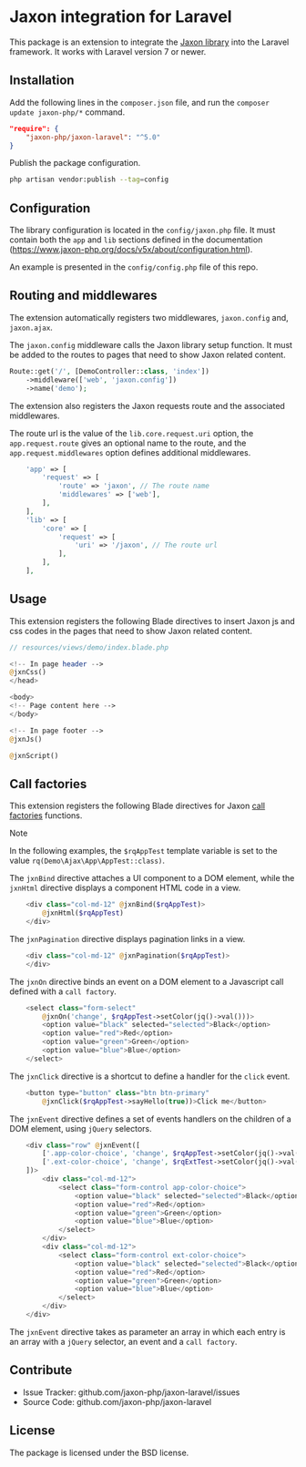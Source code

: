 Jaxon integration for Laravel
=============================

This package is an extension to integrate the [Jaxon library](https://github.com/jaxon-php/jaxon-core) into the Laravel framework.
It works with Laravel version 7 or newer.

Installation
------------

Add the following lines in the `composer.json` file, and run the `composer update jaxon-php/*` command.
```json
"require": {
    "jaxon-php/jaxon-laravel": "^5.0"
}
```

Publish the package configuration.
```bash
php artisan vendor:publish --tag=config
```

Configuration
-------------

The library configuration is located in the `config/jaxon.php` file.
It must contain both the `app` and `lib` sections defined in the documentation (https://www.jaxon-php.org/docs/v5x/about/configuration.html).

An example is presented in the `config/config.php` file of this repo.

Routing and middlewares
-----------------------

The extension automatically registers two middlewares, `jaxon.config` and, `jaxon.ajax`.

The `jaxon.config` middleware calls the Jaxon library setup function. It must be added to the routes to pages that need to show Jaxon related content.

```php
Route::get('/', [DemoController::class, 'index'])
    ->middleware(['web', 'jaxon.config'])
    ->name('demo');
```

The extension also registers the Jaxon requests route and the associated middlewares.

The route url is the value of the `lib.core.request.uri` option, the `app.request.route` gives an optional name to the route, and the `app.request.middlewares` option defines additional middlewares.

```php
    'app' => [
        'request' => [
            'route' => 'jaxon', // The route name
            'middlewares' => ['web'],
        ],
    ],
    'lib' => [
        'core' => [
            'request' => [
                'uri' => '/jaxon', // The route url
            ],
        ],
    ],
```

Usage
-----

This extension registers the following Blade directives to insert Jaxon js and css codes in the pages that need to show Jaxon related content.

```php
// resources/views/demo/index.blade.php

<!-- In page header -->
@jxnCss()
</head>

<body>
<!-- Page content here -->
</body>

<!-- In page footer -->
@jxnJs()

@jxnScript()
```

Call factories
--------------

This extension registers the following Blade directives for Jaxon [call factories](https://www.jaxon-php.org/docs/v5x/ui-features/call-factories.html) functions.

> [!NOTE]
> In the following examples, the `$rqAppTest` template variable is set to the value `rq(Demo\Ajax\App\AppTest::class)`.

The `jxnBind` directive attaches a UI component to a DOM element, while the `jxnHtml` directive displays a component HTML code in a view.

```php
    <div class="col-md-12" @jxnBind($rqAppTest)>
        @jxnHtml($rqAppTest)
    </div>
```

The `jxnPagination` directive displays pagination links in a view.

```php
    <div class="col-md-12" @jxnPagination($rqAppTest)>
    </div>
```

The `jxnOn` directive binds an event on a DOM element to a Javascript call defined with a `call factory`.

```php
    <select class="form-select"
        @jxnOn('change', $rqAppTest->setColor(jq()->val()))>
        <option value="black" selected="selected">Black</option>
        <option value="red">Red</option>
        <option value="green">Green</option>
        <option value="blue">Blue</option>
    </select>
```

The `jxnClick` directive is a shortcut to define a handler for the `click` event.

```php
    <button type="button" class="btn btn-primary"
        @jxnClick($rqAppTest->sayHello(true))>Click me</button>
```

The `jxnEvent` directive defines a set of events handlers on the children of a DOM element, using `jQuery` selectors.

```php
    <div class="row" @jxnEvent([
        ['.app-color-choice', 'change', $rqAppTest->setColor(jq()->val())]
        ['.ext-color-choice', 'change', $rqExtTest->setColor(jq()->val())]
    ])>
        <div class="col-md-12">
            <select class="form-control app-color-choice">
                <option value="black" selected="selected">Black</option>
                <option value="red">Red</option>
                <option value="green">Green</option>
                <option value="blue">Blue</option>
            </select>
        </div>
        <div class="col-md-12">
            <select class="form-control ext-color-choice">
                <option value="black" selected="selected">Black</option>
                <option value="red">Red</option>
                <option value="green">Green</option>
                <option value="blue">Blue</option>
            </select>
        </div>
    </div>
```

The `jxnEvent` directive takes as parameter an array in which each entry is an array with a `jQuery` selector, an event and a `call factory`.

Contribute
----------

- Issue Tracker: github.com/jaxon-php/jaxon-laravel/issues
- Source Code: github.com/jaxon-php/jaxon-laravel

License
-------

The package is licensed under the BSD license.
